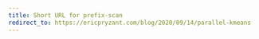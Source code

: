```yaml
---
title: Short URL for prefix-scan
redirect_to: https://ericpryzant.com/blog/2020/09/14/parallel-kmeans
---
```

